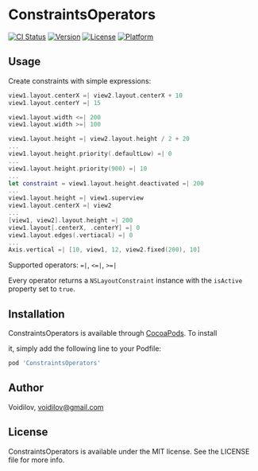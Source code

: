 # ConstraintsOperators 
[![CI Status](https://img.shields.io/travis/Voidilov/ConstraintsOperators.svg?style=flat)](https://cocoapods.org/pods/ConstraintsOperators)
[![Version](https://img.shields.io/cocoapods/v/ConstraintsOperators.svg?style=flat)](https://cocoapods.org/pods/ConstraintsOperators)
[![License](https://img.shields.io/cocoapods/l/ConstraintsOperators.svg?style=flat)](https://cocoapods.org/pods/ConstraintsOperators)
[![Platform](https://img.shields.io/cocoapods/p/ConstraintsOperators.svg?style=flat)](https://cocoapods.org/pods/ConstraintsOperators)

## Usage

Сreate constraints with simple expressions:

```swift
view1.layout.centerX =| view2.layout.centerX + 10
view1.layout.centerY =| 15

view1.layout.width <=| 200
view1.layout.width >=| 100

view1.layout.height =| view2.layout.height / 2 + 20
...
view1.layout.height.priority(.defaultLow) =| 0
...
view1.layout.height.priority(900) =| 10
...
let constraint = view1.layout.height.deactivated =| 200
...
view1.layout.height =| view1.superview
view1.layout.centerX =| view2
...
[view1, view2].layout.height =| 200
view1.layout[.centerX, .centerY] =| 0
view1.layout.edges(.vertiacal) =| 0
...
Axis.vertical =| [10, view1, 12, view2.fixed(200), 10]
```

Supported operators: `=|`, `<=|`, `>=|`

Every operator returns a `NSLayoutConstraint` instance with the `isActive` property set to `true`.

## Installation

ConstraintsOperators is available through [CocoaPods](https://cocoapods.org). To install

it, simply add the following line to your Podfile:

```ruby
pod 'ConstraintsOperators'
```

## Author

Voidilov, voidilov@gmail.com

## License

ConstraintsOperators is available under the MIT license. See the LICENSE file for more info.
